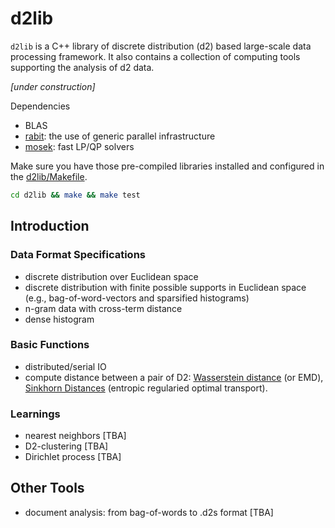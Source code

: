 # d2lib
`d2lib` is a C++ library of discrete distribution (d2) based 
large-scale data processing framework. It also contains a collection of
computing tools supporting the analysis of d2 data.

*[under construction]*

Dependencies
 - BLAS
 - [rabit](https://github.com/dmlc/rabit): the use of generic parallel infrastructure
 - [mosek](https://www.mosek.com): fast LP/QP solvers

Make sure you have those pre-compiled libraries installed and
configured in the [d2lib/Makefile](d2lib/Makefile).
```bash
cd d2lib && make && make test
```

## Introduction
### Data Format Specifications
 - discrete distribution over Euclidean space
 - discrete distribution with finite possible supports in Euclidean space (e.g., bag-of-word-vectors and sparsified histograms)
 - n-gram data with cross-term distance
 - dense histogram

### Basic Functions
 - distributed/serial IO 
 - compute distance between a pair of D2: [Wasserstein distance](http://en.wikipedia.org/wiki/Wasserstein_metric) (or EMD), [Sinkhorn Distances](http://www.iip.ist.i.kyoto-u.ac.jp/member/cuturi/SI.html) (entropic regularied optimal transport).


### Learnings
 - nearest neighbors [TBA]
 - D2-clustering [TBA]
 - Dirichlet process [TBA]

## Other Tools
 - document analysis: from bag-of-words to .d2s format [TBA]

